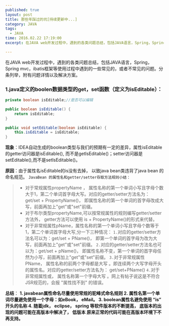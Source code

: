 ```yaml
---
published: true
layout: post
title: 那些年踩过的坑[持续更新中...]
category: JAVA
tags: 
  - JAVA
time: 2016.02.22 17:19:00
excerpt: 在JAVA web开发过程中，遇到的各类问题总结，包括JAVA语言，Spring，Spring mvc，ibatis框架等使用过程中遇到的一些常见的，或者不常见的问题。分条列举，附有问题详情以及解决方案。

---
```


在JAVA web开发过程中，遇到的各类问题总结，包括JAVA语言，Spring，Spring mvc，ibatis框架等使用过程中遇到的一些常见的，或者不常见的问题。分条列举，附有问题详情以及解决方案。

<!--more-->
### 1.java定义的boolen数据类型的get，set函数（定义为isEditable）：
```java
private boolean isEditable;//是否可以编辑

public boolean isEditable() {
    return isEditable;
}

public void setEditable(boolean isEditable) {
    this.isEditable = isEditable;
}
```
**现象**：IDEA自动生成的boolean类型与我们的预期有一定的差异，属性isEditable的getter访问器是isEditable(), 而不是getIsEditable()；setter访问器是setEditable(),而不是setIsEditable()。

**原因**：由于属性名isEditable的is没有去掉， 以致java bean类违背了java bean 的命名规范。
`JavaBean 的属性名和getter/setter存取方法规则小结：`
> * 对于常规属性propertyName ， 属性名称的第一个单词小写且字母个数大于1，第二个单词首字母大写。对应的getter/setter方法名为：get/set + PropertyName()， 即属性名称的第一个单词的首字母改成大写，前面再加上"get"或"set"前缀。
> * 对于布尔类型propertyName,可以按常规属性的规则编写getter/setter方法外， getter方法可以使用 is + PropertyName()的形式来代替。
> * 对于非常规属性pName，属性名称的第一个单词小写且字母个数等于1，第二个单词首字母大写,分一下三种情况：
`1.`对应的getter/setter方法名可以为：get/set + PName()， 即第一个单词的首字母为改为大写，前面再加上"get"或"set"前缀。
`2.`对应的getter/setter方法名也可以为：get/set + pName()， 即属性名称不变，第一个单词的首字母任然为小写，前面再加上"get"或"set"前缀。
`3.`对于非常规属性PName， 属性名称的前两个字母都是大写  。即连续两个大写字母开头的属性名。对应的getter/setter方法名为： get/set+PName()
`4.`对于非常规属性<Property>或<PropertyName>， 属性名称第一个字母大写 。网上有帖子说这是不符合JSR规范的，会报 "属性找不到" 的错误。

**总结**：
**1. javabean属性命名尽量使用常规的驼峰式命名规则
2. 属性名第一个单词尽量避免使用一个字母：如eBook， eMail。
3. boolean属性名避免使用 “is” 开头的名称
4. 随着jdk， eclipse， spring 等软件版本的不断提高， 底版本的出现的问题可能在高版本中解决了， 低版本
原来正常的代码可能在高版本环境下不再支持。**